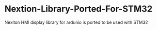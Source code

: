# Nextion-Library-Ported-For-STM32
Nexiton HMI display library for ardunio is ported to be used with STM32
